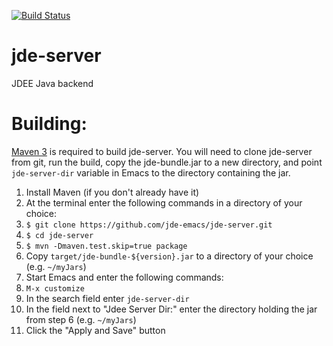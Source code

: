 [![Build Status](https://travis-ci.org/jde-emacs/jde-server.png?branch=master)](https://travis-ci.org/jde-emacs/jde-server)

# jde-server
JDEE Java backend

# Building:
[Maven 3](https://maven.apache.org/) is required to build jde-server. You will need to clone jde-server from git, run the build, copy the jde-bundle.jar to a new directory, and point ```jde-server-dir``` variable in Emacs to the directory containing the jar.

1. Install Maven (if you don't already have it)
2. At the terminal enter the following commands in a directory of your choice:
3. ```$ git clone https://github.com/jde-emacs/jde-server.git```
4. ```$ cd jde-server```
5. ```$ mvn -Dmaven.test.skip=true package```
6. Copy ```target/jde-bundle-${version}.jar``` to a directory of your choice (e.g. ```~/myJars```)
7. Start Emacs and enter the following commands:
8. ```M-x customize```
9. In the search field enter ```jde-server-dir```
10. In the field next to "Jdee Server Dir:" enter the directory holding the jar from step 6 (e.g. ```~/myJars```)
11. Click the "Apply and Save" button
